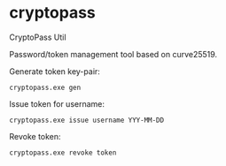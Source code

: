 # cryptopass

CryptoPass Util

Password/token management tool based on curve25519.

Generate token key-pair:
```
cryptopass.exe gen
```

Issue token for username:
```
cryptopass.exe issue username YYY-MM-DD
```

Revoke token:
```
cryptopass.exe revoke token
```


